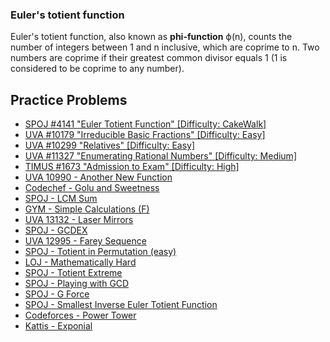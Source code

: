 ### Euler's totient function

Euler's totient function, also known as **phi-function** ϕ(n), counts the number of integers between 1 and n inclusive, which are coprime to n. Two numbers are coprime if their greatest common divisor equals 1 (1 is considered to be coprime to any number).

## Practice Problems
*   [SPOJ #4141 "Euler Totient Function" \[Difficulty: CakeWalk\]](http://www.spoj.com/problems/ETF/)
*   [UVA #10179 "Irreducible Basic Fractions" \[Difficulty: Easy\]](http://uva.onlinejudge.org/index.php?option=onlinejudge&page=show_problem&problem=1120)
*   [UVA #10299 "Relatives" \[Difficulty: Easy\]](http://uva.onlinejudge.org/index.php?option=onlinejudge&page=show_problem&problem=1240)
*   [UVA #11327 "Enumerating Rational Numbers" \[Difficulty: Medium\]](http://uva.onlinejudge.org/index.php?option=com_onlinejudge&Itemid=8&page=show_problem&problem=2302)
*   [TIMUS #1673 "Admission to Exam" \[Difficulty: High\]](http://acm.timus.ru/problem.aspx?space=1&num=1673)
*   [UVA 10990 - Another New Function](https://uva.onlinejudge.org/index.php?option=onlinejudge&page=show_problem&problem=1931)
*   [Codechef - Golu and Sweetness](https://www.codechef.com/problems/COZIE)
*   [SPOJ - LCM Sum](http://www.spoj.com/problems/LCMSUM/)
*   [GYM - Simple Calculations (F)](http://codeforces.com/gym/100975)
*   [UVA 13132 - Laser Mirrors](https://uva.onlinejudge.org/index.php?option=com_onlinejudge&Itemid=8&page=show_problem&problem=5043)
*   [SPOJ - GCDEX](http://www.spoj.com/problems/GCDEX/)
*   [UVA 12995 - Farey Sequence](https://uva.onlinejudge.org/index.php?option=com_onlinejudge&Itemid=8&page=show_problem&problem=4878)
*   [SPOJ - Totient in Permutation (easy)](http://www.spoj.com/problems/TIP1/)
*   [LOJ - Mathematically Hard](http://lightoj.com/volume_showproblem.php?problem=1007)
*   [SPOJ - Totient Extreme](http://www.spoj.com/problems/DCEPCA03/)
*   [SPOJ - Playing with GCD](http://www.spoj.com/problems/NAJPWG/)
*   [SPOJ - G Force](http://www.spoj.com/problems/DCEPC12G/)
*   [SPOJ - Smallest Inverse Euler Totient Function](http://www.spoj.com/problems/INVPHI/)
*   [Codeforces - Power Tower](http://codeforces.com/problemset/problem/906/D)
*   [Kattis - Exponial](https://open.kattis.com/problems/exponial)